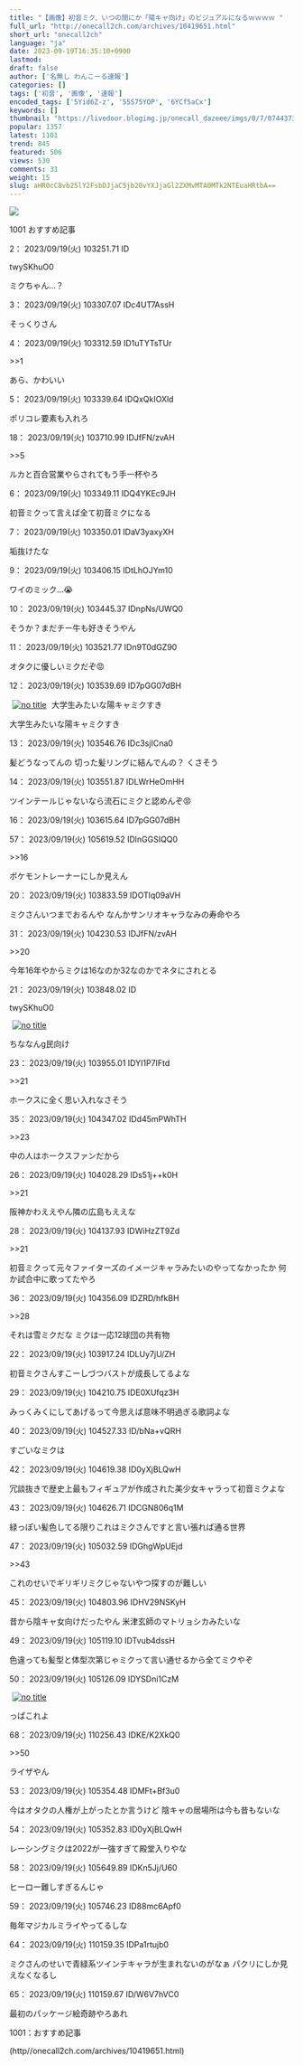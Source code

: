 ```yaml
---
title: "【画像】初音ミク、いつの間にか「陽キャ向け」のビジュアルになるｗｗｗｗ "
full_url: "http://onecall2ch.com/archives/10419651.html"
short_url: "onecall2ch"
language: "ja"
date: 2023-09-19T16:35:10+0900
lastmod: 
draft: false
author: ['名無し わんこーる速報']
categories: []
tags: ['初音', '画像', '速報']
encoded_tags: ['5Yid6Z-z', '55S75YOP', '6YCf5aCx']
keywords: []
thumbnail: "https://livedoor.blogimg.jp/onecall_dazeee/imgs/0/7/07443737.jpg"
popular: 1357
latest: 1101
trend: 845
featured: 506
views: 530
comments: 31
weight: 15
slug: aHR0cC8vb25lY2FsbDJjaC5jb20vYXJjaGl2ZXMvMTA0MTk2NTEuaHRtbA==
---
```


![](https://livedoor.blogimg.jp/onecall_dazeee/imgs/0/7/07443737.jpg)

<div> <p class='name2'> 1001 おすすめ記事</p> <p class='name2'>2： 2023/09/19(火) 103251.71 ID<p>twySKhuO0</p></p><p class='onecall'> ミクちゃん…？ </p> <p class='name2'>3： 2023/09/19(火) 103307.07 IDc4UT7AssH</p><p class='onecall'> そっくりさん </p> <p class='name2'>4： 2023/09/19(火) 103312.59 ID1uTYTsTUr</p><p class='onecall'> <p class='anchor'>>>1</p> あら、かわいい </p> <p class='name2'>5： 2023/09/19(火) 103339.64 IDQxQkIOXld</p><p class='onecall'> ポリコレ要素も入れろ </p> <p class='name2'>18： 2023/09/19(火) 103710.99 IDJfFN/zvAH</p><p class='onecall'> <p class='anchor'>>>5</p> ルカと百合営業やらされてもう手一杯やろ </p> <p class='name2'>6： 2023/09/19(火) 103349.11 IDQ4YKEc9JH</p><p class='onecall'><p> 初音ミクって言えば全て初音ミクになる </p></p> <p class='name2'>7： 2023/09/19(火) 103350.01 IDaV3yaxyXH</p><p class='onecall'> 垢抜けたな </p> <p class='name2'>9： 2023/09/19(火) 103406.15 IDtLhOJYm10</p><p class='onecall'> ワイのミック…😭 </p> <p class='name2'>10： 2023/09/19(火) 103445.37 IDnpNs/UWQ0</p><p class='onecall'><p> そうか？まだチー牛も好きそうやん </p></p> <p class='name2'>11： 2023/09/19(火) 103521.77 IDn9T0dGZ90</p><p class='onecall'> オタクに優しいミクだぞ😡 </p> <p class='name2'>12： 2023/09/19(火) 103539.69 ID7pGG07dBH</p><a href='https//livedoor.blogimg.jp/onecall_dazeee/imgs/7/0/70098231.jpg' target='_blank'><img src='https//livedoor.blogimg.jp/onecall_dazeee/imgs/7/0/70098231-s.jpg' alt='no title' class='image pict' border='0' hspace='5'></a> 大学生みたいな陽キャミクすき <p>大学生みたいな陽キャミクすき</p> <p class='name2'>13： 2023/09/19(火) 103546.76 IDc3sjICna0</p><p class='onecall'><p> 髪どうなってんの 切った髪リングに結んでんの？ くさそう </p></p> <p class='name2'>14： 2023/09/19(火) 103551.87 IDLWrHeOmHH</p><p class='onecall'> ツインテールじゃないなら流石にミクと認めんぞ😡 </p> <p class='name2'>16： 2023/09/19(火) 103615.64 ID7pGG07dBH</p><p class='name2'>57： 2023/09/19(火) 105619.52 IDlnGGSIQQ0</p><p class='onecall'> <p class='anchor'>>>16</p> ポケモントレーナーにしか見えん </p> <p class='name2'>20： 2023/09/19(火) 103833.59 IDOTlq09aVH</p><p class='onecall'> ミクさんいつまでおるんや なんかサンリオキャラなみの寿命やろ </p> <p class='name2'>31： 2023/09/19(火) 104230.53 IDJfFN/zvAH</p><p class='onecall'> <p class='anchor'>>>20</p> 今年16年やからミクは16なのか32なのかでネタにされとる </p> <p class='name2'>21： 2023/09/19(火) 103848.02 ID<p>twySKhuO0</p></p> <a href='https//livedoor.blogimg.jp/onecall_dazeee/imgs/1/4/147c155c.jpg' target='_blank'><img src='https//livedoor.blogimg.jp/onecall_dazeee/imgs/1/4/147c155c-s.jpg' alt='no title' class='image pict' border='0' hspace='5'></a> <p>ちななんg民向け</p> <p class='name2'>23： 2023/09/19(火) 103955.01 IDYI1P7IFtd</p><p class='onecall'> <p class='anchor'>>>21</p> ホークスに全く思い入れなさそう </p> <p class='name2'>35： 2023/09/19(火) 104347.02 IDd45mPWhTH</p><p class='onecall'> <p class='anchor'>>>23</p> 中の人はホークスファンだから </p> <p class='name2'>26： 2023/09/19(火) 104028.29 IDs51j++k0H</p><p class='onecall'> <p class='anchor'>>>21</p> 阪神かわええやん隣の広島もええな </p> <p class='name2'>28： 2023/09/19(火) 104137.93 IDWiHzZT9Zd</p><p class='onecall'> <p class='anchor'>>>21</p> 初音ミクって元々ファイターズのイメージキャラみたいのやってなかったか 何か試合中に歌ってたやろ </p> <p class='name2'>36： 2023/09/19(火) 104356.09 IDZRD/hfkBH</p><p class='onecall'> <p class='anchor'>>>28</p> それは雪ミクだな ミクは一応12球団の共有物 </p> <p class='name2'>22： 2023/09/19(火) 103917.24 IDLUy7jU/ZH</p><p class='onecall'> 初音ミクさんすこーしづつバストが成長してるよな </p> <p class='name2'>29： 2023/09/19(火) 104210.75 IDE0XUfqz3H</p><p class='onecall'> みっくみくにしてあげるって今思えば意味不明過ぎる歌詞よな </p> <p class='name2'>40： 2023/09/19(火) 104527.33 ID/bNa+vQRH</p><p class='onecall'> すごいなミクは </p> <p class='name2'>42： 2023/09/19(火) 104619.38 ID0yXjBLQwH</p><p class='onecall'> 冗談抜きで歴史上最もフィギュアが作成された美少女キャラって初音ミクよな </p> <p class='name2'>43： 2023/09/19(火) 104626.71 IDCGN806q1M</p><p class='onecall'> 緑っぽい髪色してる限りこれはミクさんですと言い張れば通る世界 </p> <p class='name2'>47： 2023/09/19(火) 105032.59 IDGhgWpUEjd</p><p class='onecall'> <p class='anchor'>>>43</p> これのせいでギリギリミクじゃないやつ探すのが難しい </p> <p class='name2'>45： 2023/09/19(火) 104803.96 IDHV29NSKyH</p><p class='onecall'> 昔から陰キャ女向けだったやん 米津玄師のマトリョシカみたいな </p> <p class='name2'>49： 2023/09/19(火) 105119.10 IDTvub4dssH</p><p class='onecall'> 色違っても髪型と体型次第じゃミクって言い通せるから全てミクやぞ </p> <p class='name2'>50： 2023/09/19(火) 105126.09 IDYSDni1CzM</p> <a href='https//livedoor.blogimg.jp/onecall_dazeee/imgs/c/a/cad6956b.jpg' target='_blank'><img src='https//livedoor.blogimg.jp/onecall_dazeee/imgs/c/a/cad6956b-s.jpg' alt='no title' class='image pict' border='0' hspace='5'></a> <p>っぱこれよ</p> <p class='name2'>68： 2023/09/19(火) 110256.43 IDKE/K2XkQ0</p><p class='onecall'> <p class='anchor'>>>50</p> ライザやん </p> <p class='name2'>53： 2023/09/19(火) 105354.48 IDMFt+Bf3u0</p><p class='onecall'><p> 今はオタクの人権が上がったとか言うけど 陰キャの居場所は今も昔もないな </p></p> <p class='name2'>54： 2023/09/19(火) 105352.83 ID0yXjBLQwH</p><p class='onecall'> レーシングミクは2022が一強すぎて殿堂入りやな </p> <p class='name2'>58： 2023/09/19(火) 105649.89 IDKn5Jj/U60</p><p class='onecall'> ヒーロー難しすぎるんじゃ </p> <p class='name2'>59： 2023/09/19(火) 105746.23 ID88mc6Apf0</p><p class='onecall'> 毎年マジカルミライやってるしな </p> <p class='name2'>64： 2023/09/19(火) 110159.35 IDPa1rtujb0</p><p class='onecall'> ミクさんのせいで青緑系ツインテキャラが生まれないのがなぁ パクリにしか見えなくなるし </p> <p class='name2'>65： 2023/09/19(火) 110159.67 ID/W6V7hVC0</p><p class='onecall'><p> 最初のパッケージ絵奇跡やろあれ </p></p> <p class='name2'>1001：おすすめ記事</p> </div>

(http//onecall2ch.com/archives/10419651.html)
